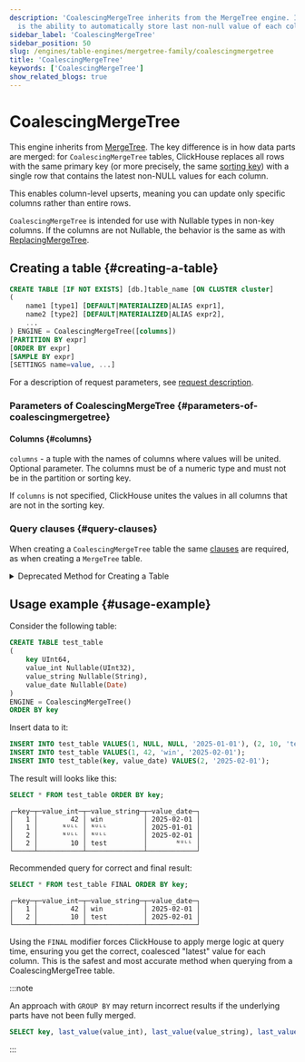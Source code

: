 ```yaml
---
description: 'CoalescingMergeTree inherits from the MergeTree engine. Its key feature
  is the ability to automatically store last non-null value of each column during part merges.'
sidebar_label: 'CoalescingMergeTree'
sidebar_position: 50
slug: /engines/table-engines/mergetree-family/coalescingmergetree
title: 'CoalescingMergeTree'
keywords: ['CoalescingMergeTree']
show_related_blogs: true
---
```


# CoalescingMergeTree

This engine inherits from [MergeTree](/engines/table-engines/mergetree-family/mergetree). The key difference is in how data parts are merged: for `CoalescingMergeTree` tables, ClickHouse replaces all rows with the same primary key (or more precisely, the same [sorting key](../../../engines/table-engines/mergetree-family/mergetree.md)) with a single row that contains the latest non-NULL values for each column.

This enables column-level upserts, meaning you can update only specific columns rather than entire rows.

`CoalescingMergeTree` is intended for use with Nullable types in non-key columns. If the columns are not Nullable, the behavior is the same as with [ReplacingMergeTree](/engines/table-engines/mergetree-family/replacingmergetree).


## Creating a table {#creating-a-table}

```sql
CREATE TABLE [IF NOT EXISTS] [db.]table_name [ON CLUSTER cluster]
(
    name1 [type1] [DEFAULT|MATERIALIZED|ALIAS expr1],
    name2 [type2] [DEFAULT|MATERIALIZED|ALIAS expr2],
    ...
) ENGINE = CoalescingMergeTree([columns])
[PARTITION BY expr]
[ORDER BY expr]
[SAMPLE BY expr]
[SETTINGS name=value, ...]
```

For a description of request parameters, see [request description](../../../sql-reference/statements/create/table.md).

### Parameters of CoalescingMergeTree {#parameters-of-coalescingmergetree}

#### Columns {#columns}

`columns` - a tuple with the names of columns where values will be united. Optional parameter.
    The columns must be of a numeric type and must not be in the partition or sorting key.

 If `columns` is not specified, ClickHouse unites the values in all columns that are not in the sorting key.

### Query clauses {#query-clauses}

When creating a `CoalescingMergeTree` table the same [clauses](../../../engines/table-engines/mergetree-family/mergetree.md) are required, as when creating a `MergeTree` table.

<details markdown="1">

<summary>Deprecated Method for Creating a Table</summary>

:::note
Do not use this method in new projects and, if possible, switch the old projects to the method described above.
:::

```sql
CREATE TABLE [IF NOT EXISTS] [db.]table_name [ON CLUSTER cluster]
(
    name1 [type1] [DEFAULT|MATERIALIZED|ALIAS expr1],
    name2 [type2] [DEFAULT|MATERIALIZED|ALIAS expr2],
    ...
) ENGINE [=] CoalescingMergeTree(date-column [, sampling_expression], (primary, key), index_granularity, [columns])
```

All of the parameters excepting `columns` have the same meaning as in `MergeTree`.

- `columns` — tuple with names of columns values of which will be summed. Optional parameter. For a description, see the text above.

</details>

## Usage example {#usage-example}

Consider the following table:

```sql
CREATE TABLE test_table
(
    key UInt64,
    value_int Nullable(UInt32),
    value_string Nullable(String),
    value_date Nullable(Date)
)
ENGINE = CoalescingMergeTree()
ORDER BY key
```

Insert data to it:

```sql
INSERT INTO test_table VALUES(1, NULL, NULL, '2025-01-01'), (2, 10, 'test', NULL);
INSERT INTO test_table VALUES(1, 42, 'win', '2025-02-01');
INSERT INTO test_table(key, value_date) VALUES(2, '2025-02-01');
```

The result will looks like this:

```sql
SELECT * FROM test_table ORDER BY key;
```

```text
┌─key─┬─value_int─┬─value_string─┬─value_date─┐
│   1 │        42 │ win          │ 2025-02-01 │
│   1 │      ᴺᵁᴸᴸ │ ᴺᵁᴸᴸ         │ 2025-01-01 │
│   2 │      ᴺᵁᴸᴸ │ ᴺᵁᴸᴸ         │ 2025-02-01 │
│   2 │        10 │ test         │       ᴺᵁᴸᴸ │
└─────┴───────────┴──────────────┴────────────┘
```

Recommended query for correct and final result:

```sql
SELECT * FROM test_table FINAL ORDER BY key;
```

```text
┌─key─┬─value_int─┬─value_string─┬─value_date─┐
│   1 │        42 │ win          │ 2025-02-01 │
│   2 │        10 │ test         │ 2025-02-01 │
└─────┴───────────┴──────────────┴────────────┘
```

Using the `FINAL` modifier forces ClickHouse to apply merge logic at query time, ensuring you get the correct, coalesced "latest" value for each column. This is the safest and most accurate method when querying from a CoalescingMergeTree table.

:::note

An approach with `GROUP BY` may return incorrect results if the underlying parts have not been fully merged.

```sql
SELECT key, last_value(value_int), last_value(value_string), last_value(value_date)  FROM test_table GROUP BY key; -- Not recommended.
```

:::
